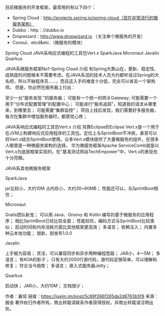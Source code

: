 目前微服务的开发框架，最常用的有以下四个：
- Spring Cloud：http://projects.spring.io/spring-cloud（现在非常流行的微服务架构）
- Dubbo：http：//dubbo.io
- Dropwizard：http://www.dropwizard.io （关注单个微服务的开发）
- Consul、etcd&etc.（微服务的模块）


Spring Cloud
JAVA系响应式编程的工具包Vert.x
SparkJava
Micronaut
Javalin
Quarkus




JAVA系微服务框架No1-Spring Cloud
介绍
有Spring大靠山在，更新、稳定性、成熟度的问题根本不需要考虑。在JAVA系混的技术人员大约都听说过Spring的大名吧，所以不缺程序员……，而且这入手的难度十分低，完全可以省去一个架构师。
但是，你必然在服务器上付出：

至少一台“服务发现 ”的服务器；
可能有一个统一的网关Gateway;
可能需要一个用于“分布式配置管理”的配置中心；
可能进行“服务追踪”，知道我的请求从哪里来，到哪里去；
可能需要“集群监控”；
项目上线后发现，我们需要好多服务器，每次在集群中增加服务器时，都感觉心疼；



JAVA系响应式编程的工具包Vert.x
介绍
背靠Eclipse的Eclipse Vert.x是一个用于在JVM上构建响应式应用程序的工具包。定位上与SprintBoot不冲突，甚至可以将Vert.x结合SprintBoot使用。众多Vert.x模块提供了大量微服务的组件，在很多人眼里是一种微服务架构的选择。
华为微服务框架Apache ServiceComb就是以Vert.x为底层框架实现的，在"基准测试网站TechEmpower"中，Vert.x的表现也十分亮眼。




JAVA系其他微服务框架

SparkJava

jar比较小，大约10M
占内存小，大约30~60MB；
性能还可以，与SprintBoot相仿；




Micronaut

Grails团队新宠；
可以用 Java、Groovy 和 Kotlin 编写的基于微服务的应用程序；
相比SprintBoot已经比较全面；
性能较优，编码方式与SprintBoot比较类似；
启动时间和内存消耗方面比其他框架更高效；
多语言；
依赖注入；
内置多种云本地功能；
很新，刚发布1.0.0




Javalin

上手极为容易；
灵活，可以兼容同步和异步两种编程思路；
JAR小，4～5M；
多语言；
有KOA的影子；
只有大约2000行源代码，源代码足够简单，可以理解和修复；
符合当今趋势；
多语言；
嵌入式服务器Jetty；



Quarkus

启动快；
JAR小，大约10M；
文档很少；

作者：襄垣
链接：https://juejin.im/post/5c89f266f265da2d8763b5f9
来源：掘金
著作权归作者所有。商业转载请联系作者获得授权，非商业转载请注明出处。



